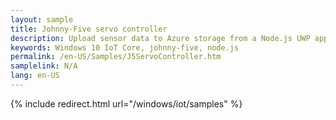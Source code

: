 ```yaml
---
layout: sample
title: Johnny-Five servo controller
description: Upload sensor data to Azure storage from a Node.js UWP app
keywords: Windows 10 IoT Core, johnny-five, node.js
permalink: /en-US/Samples/J5ServoController.htm
samplelink: N/A
lang: en-US
---
```

{% include redirect.html url="/windows/iot/samples" %}

